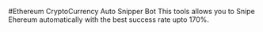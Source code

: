 #Ethereum CryptoCurrency Auto Snipper Bot
This tools allows you to Snipe Ehereum automatically with the best success rate upto 170%.
